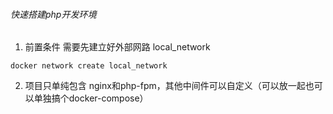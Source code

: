 ###### 快速搭建php开发环境

1. 前置条件
需要先建立好外部网路 local_network
```
docker network create local_network

```

2. 项目只单纯包含 nginx和php-fpm，其他中间件可以自定义（可以放一起也可以单独搞个docker-compose）
